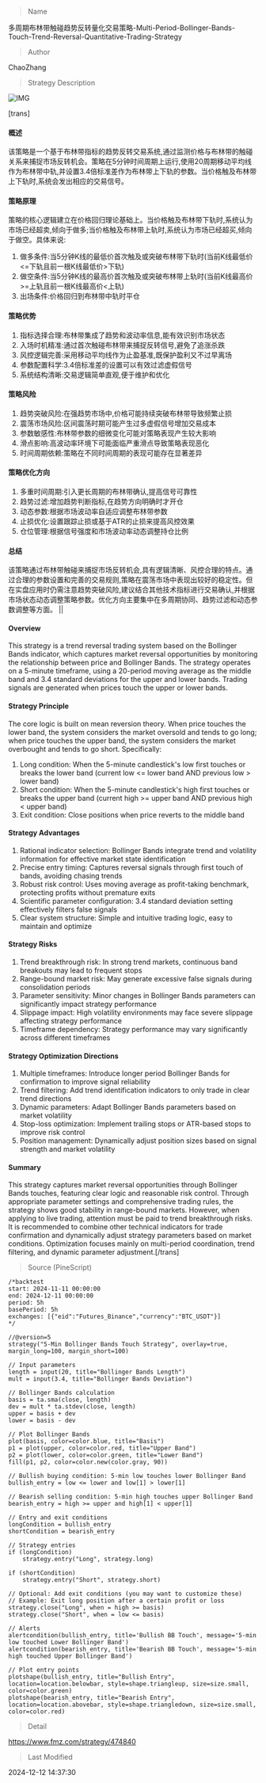 
> Name

多周期布林带触碰趋势反转量化交易策略-Multi-Period-Bollinger-Bands-Touch-Trend-Reversal-Quantitative-Trading-Strategy

> Author

ChaoZhang

> Strategy Description

![IMG](https://www.fmz.com/upload/asset/14af4cc0d52ab5c3a2e.png)

[trans]
#### 概述
该策略是一个基于布林带指标的趋势反转交易系统,通过监测价格与布林带的触碰关系来捕捉市场反转机会。策略在5分钟时间周期上运行,使用20周期移动平均线作为布林带中轨,并设置3.4倍标准差作为布林带上下轨的参数。当价格触及布林带上下轨时,系统会发出相应的交易信号。

#### 策略原理
策略的核心逻辑建立在价格回归理论基础上。当价格触及布林带下轨时,系统认为市场已经超卖,倾向于做多;当价格触及布林带上轨时,系统认为市场已经超买,倾向于做空。具体来说:
1. 做多条件:当5分钟K线的最低价首次触及或突破布林带下轨时(当前K线最低价<=下轨且前一根K线最低价>下轨)
2. 做空条件:当5分钟K线的最高价首次触及或突破布林带上轨时(当前K线最高价>=上轨且前一根K线最高价<上轨)
3. 出场条件:价格回归到布林带中轨时平仓

#### 策略优势
1. 指标选择合理:布林带集成了趋势和波动率信息,能有效识别市场状态
2. 入场时机精准:通过首次触碰布林带来捕捉反转信号,避免了追涨杀跌
3. 风控逻辑完善:采用移动平均线作为止盈基准,既保护盈利又不过早离场
4. 参数配置科学:3.4倍标准差的设置可以有效过滤虚假信号
5. 系统结构清晰:交易逻辑简单直观,便于维护和优化

#### 策略风险
1. 趋势突破风险:在强趋势市场中,价格可能持续突破布林带导致频繁止损
2. 震荡市场风险:区间震荡时期可能产生过多虚假信号增加交易成本
3. 参数敏感性:布林带参数的细微变化可能对策略表现产生较大影响
4. 滑点影响:高波动率环境下可能面临严重滑点导致策略表现恶化
5. 时间周期依赖:策略在不同时间周期的表现可能存在显著差异

#### 策略优化方向
1. 多重时间周期:引入更长周期的布林带确认,提高信号可靠性
2. 趋势过滤:增加趋势判断指标,在趋势方向明确时才开仓
3. 动态参数:根据市场波动率自适应调整布林带参数
4. 止损优化:设置跟踪止损或基于ATR的止损来提高风控效果
5. 仓位管理:根据信号强度和市场波动率动态调整持仓比例

#### 总结
该策略通过布林带触碰来捕捉市场反转机会,具有逻辑清晰、风控合理的特点。通过合理的参数设置和完善的交易规则,策略在震荡市场中表现出较好的稳定性。但在实盘应用时仍需注意趋势突破风险,建议结合其他技术指标进行交易确认,并根据市场状态动态调整策略参数。优化方向主要集中在多周期协同、趋势过滤和动态参数调整等方面。 || 

#### Overview
This strategy is a trend reversal trading system based on the Bollinger Bands indicator, which captures market reversal opportunities by monitoring the relationship between price and Bollinger Bands. The strategy operates on a 5-minute timeframe, using a 20-period moving average as the middle band and 3.4 standard deviations for the upper and lower bands. Trading signals are generated when prices touch the upper or lower bands.

#### Strategy Principle
The core logic is built on mean reversion theory. When price touches the lower band, the system considers the market oversold and tends to go long; when price touches the upper band, the system considers the market overbought and tends to go short. Specifically:
1. Long condition: When the 5-minute candlestick's low first touches or breaks the lower band (current low <= lower band AND previous low > lower band)
2. Short condition: When the 5-minute candlestick's high first touches or breaks the upper band (current high >= upper band AND previous high < upper band)
3. Exit condition: Close positions when price reverts to the middle band

#### Strategy Advantages
1. Rational indicator selection: Bollinger Bands integrate trend and volatility information for effective market state identification
2. Precise entry timing: Captures reversal signals through first touch of bands, avoiding chasing trends
3. Robust risk control: Uses moving average as profit-taking benchmark, protecting profits without premature exits
4. Scientific parameter configuration: 3.4 standard deviation setting effectively filters false signals
5. Clear system structure: Simple and intuitive trading logic, easy to maintain and optimize

#### Strategy Risks
1. Trend breakthrough risk: In strong trend markets, continuous band breakouts may lead to frequent stops
2. Range-bound market risk: May generate excessive false signals during consolidation periods
3. Parameter sensitivity: Minor changes in Bollinger Bands parameters can significantly impact strategy performance
4. Slippage impact: High volatility environments may face severe slippage affecting strategy performance
5. Timeframe dependency: Strategy performance may vary significantly across different timeframes

#### Strategy Optimization Directions
1. Multiple timeframes: Introduce longer period Bollinger Bands for confirmation to improve signal reliability
2. Trend filtering: Add trend identification indicators to only trade in clear trend directions
3. Dynamic parameters: Adapt Bollinger Bands parameters based on market volatility
4. Stop-loss optimization: Implement trailing stops or ATR-based stops to improve risk control
5. Position management: Dynamically adjust position sizes based on signal strength and market volatility

#### Summary
This strategy captures market reversal opportunities through Bollinger Bands touches, featuring clear logic and reasonable risk control. Through appropriate parameter settings and comprehensive trading rules, the strategy shows good stability in range-bound markets. However, when applying to live trading, attention must be paid to trend breakthrough risks. It is recommended to combine other technical indicators for trade confirmation and dynamically adjust strategy parameters based on market conditions. Optimization focuses mainly on multi-period coordination, trend filtering, and dynamic parameter adjustment.[/trans]



> Source (PineScript)

``` pinescript
/*backtest
start: 2024-11-11 00:00:00
end: 2024-12-11 00:00:00
period: 5h
basePeriod: 5h
exchanges: [{"eid":"Futures_Binance","currency":"BTC_USDT"}]
*/

//@version=5
strategy("5-Min Bollinger Bands Touch Strategy", overlay=true, margin_long=100, margin_short=100)

// Input parameters
length = input(20, title="Bollinger Bands Length")
mult = input(3.4, title="Bollinger Bands Deviation")

// Bollinger Bands calculation
basis = ta.sma(close, length)
dev = mult * ta.stdev(close, length)
upper = basis + dev
lower = basis - dev

// Plot Bollinger Bands
plot(basis, color=color.blue, title="Basis")
p1 = plot(upper, color=color.red, title="Upper Band")
p2 = plot(lower, color=color.green, title="Lower Band")
fill(p1, p2, color=color.new(color.gray, 90))

// Bullish buying condition: 5-min low touches lower Bollinger Band
bullish_entry = low <= lower and low[1] > lower[1]

// Bearish selling condition: 5-min high touches upper Bollinger Band
bearish_entry = high >= upper and high[1] < upper[1]

// Entry and exit conditions
longCondition = bullish_entry
shortCondition = bearish_entry

// Strategy entries
if (longCondition)
    strategy.entry("Long", strategy.long)

if (shortCondition)
    strategy.entry("Short", strategy.short)

// Optional: Add exit conditions (you may want to customize these)
// Example: Exit long position after a certain profit or loss
strategy.close("Long", when = high >= basis)
strategy.close("Short", when = low <= basis)

// Alerts
alertcondition(bullish_entry, title='Bullish BB Touch', message='5-min low touched Lower Bollinger Band')
alertcondition(bearish_entry, title='Bearish BB Touch', message='5-min high touched Upper Bollinger Band')

// Plot entry points
plotshape(bullish_entry, title="Bullish Entry", location=location.belowbar, style=shape.triangleup, size=size.small, color=color.green)
plotshape(bearish_entry, title="Bearish Entry", location=location.abovebar, style=shape.triangledown, size=size.small, color=color.red)
```

> Detail

https://www.fmz.com/strategy/474840

> Last Modified

2024-12-12 14:37:30
